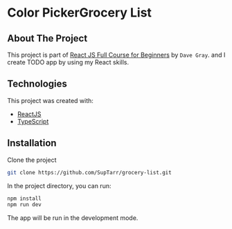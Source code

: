 # Color PickerGrocery List

## About The Project

This project is part of [React JS Full Course for Beginners](https://www.youtube.com/watch?v=RVFAyFWO4go) by `Dave Gray`. and I create TODO app by using my React skills.

## Technologies

This project was created with:

- [ReactJS](https://react.dev)
- [TypeScript](https://www.typescriptlang.org/)

## Installation

Clone the project

```sh
git clone https://github.com/SupTarr/grocery-list.git
```

In the project directory, you can run:

```sh
npm install
npm run dev
```

The app will be run in the development mode.
